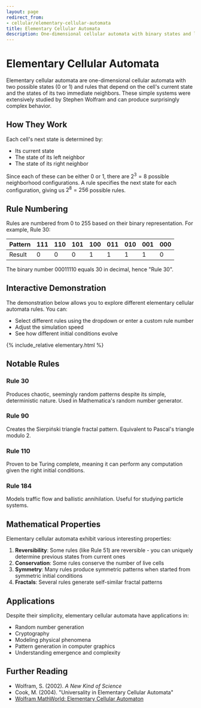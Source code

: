 ```yaml
---
layout: page
redirect_from:
- cellular/elementary-cellular-automata
title: Elementary Cellular Automata
description: One-dimensional cellular automata with binary states and local rules, exploring Wolfram's 256 elementary rules including chaotic patterns, fractals, and Turing completeness with interactive demonstrations.
---
```


# Elementary Cellular Automata

Elementary cellular automata are one-dimensional cellular automata with two possible states (0 or 1) and rules that depend on the cell's current state and the states of its two immediate neighbors. These simple systems were extensively studied by Stephen Wolfram and can produce surprisingly complex behavior.

## How They Work

Each cell's next state is determined by:
- Its current state
- The state of its left neighbor
- The state of its right neighbor

Since each of these can be either 0 or 1, there are $2^3 = 8$ possible neighborhood configurations. A rule specifies the next state for each configuration, giving us $2^8 = 256$ possible rules.

## Rule Numbering

Rules are numbered from 0 to 255 based on their binary representation. For example, Rule 30:

| Pattern | 111 | 110 | 101 | 100 | 011 | 010 | 001 | 000 |
|---------|-----|-----|-----|-----|-----|-----|-----|-----|
| Result  |  0  |  0  |  0  |  1  |  1  |  1  |  1  |  0  |

The binary number 00011110 equals 30 in decimal, hence "Rule 30".

## Interactive Demonstration

The demonstration below allows you to explore different elementary cellular automata rules. You can:
- Select different rules using the dropdown or enter a custom rule number
- Adjust the simulation speed
- See how different initial conditions evolve

{% include_relative elementary.html %}

## Notable Rules

### Rule 30
Produces chaotic, seemingly random patterns despite its simple, deterministic nature. Used in Mathematica's random number generator.

### Rule 90
Creates the Sierpiński triangle fractal pattern. Equivalent to Pascal's triangle modulo 2.

### Rule 110
Proven to be Turing complete, meaning it can perform any computation given the right initial conditions.

### Rule 184
Models traffic flow and ballistic annihilation. Useful for studying particle systems.

## Mathematical Properties

Elementary cellular automata exhibit various interesting properties:

1. **Reversibility**: Some rules (like Rule 51) are reversible - you can uniquely determine previous states from current ones
2. **Conservation**: Some rules conserve the number of live cells
3. **Symmetry**: Many rules produce symmetric patterns when started from symmetric initial conditions
4. **Fractals**: Several rules generate self-similar fractal patterns

## Applications

Despite their simplicity, elementary cellular automata have applications in:
- Random number generation
- Cryptography
- Modeling physical phenomena
- Pattern generation in computer graphics
- Understanding emergence and complexity

## Further Reading

- Wolfram, S. (2002). *A New Kind of Science*
- Cook, M. (2004). "Universality in Elementary Cellular Automata"
- [Wolfram MathWorld: Elementary Cellular Automaton](https://mathworld.wolfram.com/ElementaryCellularAutomaton.html)